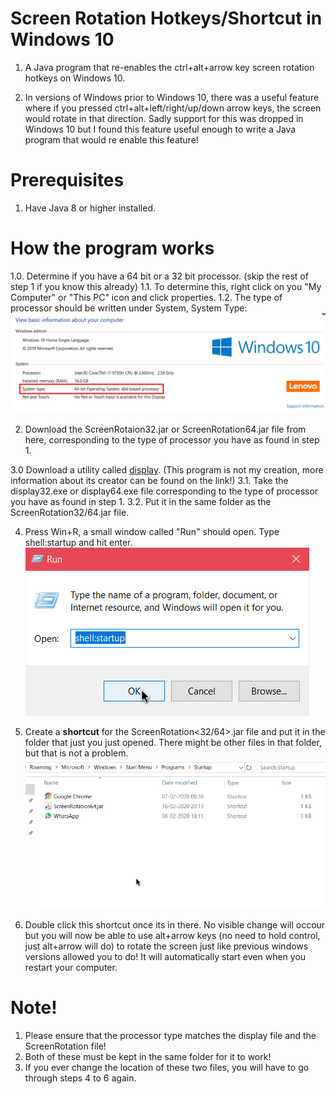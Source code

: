 # Screen Rotation Hotkeys/Shortcut in Windows 10

1. A Java program that re-enables the ctrl+alt+arrow key screen rotation hotkeys on Windows 10.

2. In versions of Windows prior to Windows 10, there was a useful feature where if you pressed ctrl+alt+left/right/up/down arrow keys, the screen would rotate in that direction. Sadly support for this was dropped in Windows 10 but I found this feature useful enough to write a Java program that would re enable this feature!

# Prerequisites
1. Have Java 8 or higher installed.

# How the program works

1.0. Determine if you have a 64 bit or a 32 bit processor. (skip the rest of step 1 if you know this already)
1.1. To determine this, right click on you "My Computer" or "This PC" icon and click properties.
1.2. The type of processor should be written under System, System Type:
![Properties Window](https://github.com/Divy1211/ScreenRotation/blob/master/Properties.png)

2. Download the ScreenRotaion32.jar or ScreenRotation64.jar file from here, corresponding to the type of processor you have as found in step 1.

3.0 Download a utility called [display](https://download.cnet.com/Display/3000-2094_4-78037087.html). (This program is not my creation, more information about its creator can be found on the link!)
3.1. Take the display32.exe or display64.exe file corresponding to the type of processor you have as found in step 1.
3.2. Put it in the same folder as the ScreenRotation32/64.jar file.
  
4. Press Win+R, a small window called "Run" should open. Type shell:startup and hit enter.
![Run Window](https://github.com/Divy1211/ScreenRotation/blob/master/Run.png)

5. Create a **shortcut** for the ScreenRotation<32/64>.jar file and put it in the folder that just you just opened. There might be other files in that folder, but that is not a problem.
![Startup Folder](https://github.com/Divy1211/ScreenRotation/blob/master/Startup.png)

6. Double click this shortcut once its in there. No visible change will occour but you will now be able to use alt+arrow keys (no need to hold control, just alt+arrow will do) to rotate the screen just like previous windows versions allowed you to do! It will automatically start even when you restart your computer.

# Note!
1. Please ensure that the processor type matches the display file and the ScreenRotation file!
2. Both of these must be kept in the same folder for it to work!
3. If you ever change the location of these two files, you will have to go through steps 4 to 6 again.

